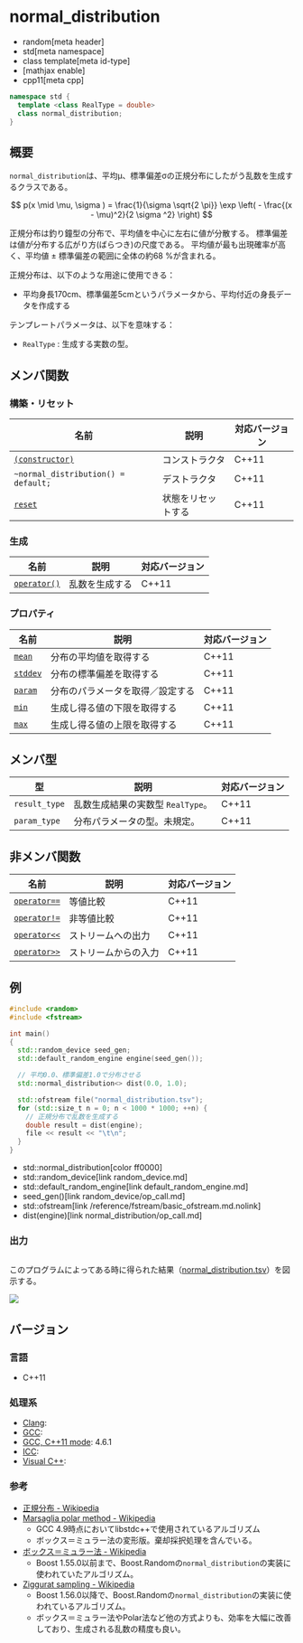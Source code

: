 # normal_distribution
* random[meta header]
* std[meta namespace]
* class template[meta id-type]
* [mathjax enable]
* cpp11[meta cpp]

```cpp
namespace std {
  template <class RealType = double>
  class normal_distribution;
}
```

## 概要
`normal_distribution`は、平均μ、標準偏差σの正規分布にしたがう乱数を生成するクラスである。

$$ p(x \mid \mu, \sigma ) = \frac{1}{\sigma \sqrt{2 \pi}} \exp \left( - \frac{(x - \mu)^2}{2 \sigma ^2} \right) $$

正規分布は釣り鐘型の分布で、平均値を中心に左右に値が分散する。
標準偏差は値が分布する広がり方(ばらつき)の尺度である。
平均値が最も出現確率が高く、平均値 ± 標準偏差の範囲に全体の約68 %が含まれる。

正規分布は、以下のような用途に使用できる：

- 平均身長170cm、標準偏差5cmというパラメータから、平均付近の身長データを作成する


テンプレートパラメータは、以下を意味する：

- `RealType` : 生成する実数の型。


## メンバ関数
### 構築・リセット

| 名前 | 説明 | 対応バージョン |
|-----------------------------------------------------------------|--------------------|-------|
| [`(constructor)`](normal_distribution/op_constructor.md)      | コンストラクタ     | C++11 |
| `~normal_distribution() = default;`                             | デストラクタ       | C++11 |
| [`reset`](normal_distribution/reset.md)                       | 状態をリセットする | C++11 |


### 生成

| 名前 | 説明 | 対応バージョン |
|--------------------------------------------------|----------------|-------|
| [`operator()`](normal_distribution/op_call.md) | 乱数を生成する | C++11 |


### プロパティ

| 名前 | 説明 | 対応バージョン |
|---------------------------------------------|----------------------------------|-------|
| [`mean`](normal_distribution/mean.md)     | 分布の平均値を取得する   | C++11 |
| [`stddev`](normal_distribution/stddev.md) | 分布の標準偏差を取得する | C++11 |
| [`param`](normal_distribution/param.md)   | 分布のパラメータを取得／設定する | C++11 |
| [`min`](normal_distribution/min.md)       | 生成し得る値の下限を取得する   | C++11 |
| [`max`](normal_distribution/max.md)       | 生成し得る値の上限を取得する   | C++11 |


## メンバ型

| 型 | 説明 | 対応バージョン |
|---------------|-------------------|-------|
| `result_type` | 乱数生成結果の実数型 `RealType`。 | C++11 |
| `param_type`  | 分布パラメータの型。未規定。 | C++11 |


## 非メンバ関数

| 名前 | 説明 | 対応バージョン |
|-------------------------------------------------------|----------------------|-------|
| [`operator==`](normal_distribution/op_equal.md)     | 等値比較             | C++11 |
| [`operator!=`](normal_distribution/op_not_equal.md) | 非等値比較           | C++11 |
| [`operator<<`](normal_distribution/op_ostream.md)   | ストリームへの出力   | C++11 |
| [`operator>>`](normal_distribution/op_istream.md)   | ストリームからの入力 | C++11 |


## 例
```cpp
#include <random>
#include <fstream>

int main()
{
  std::random_device seed_gen;
  std::default_random_engine engine(seed_gen());

  // 平均0.0、標準偏差1.0で分布させる
  std::normal_distribution<> dist(0.0, 1.0);

  std::ofstream file("normal_distribution.tsv");
  for (std::size_t n = 0; n < 1000 * 1000; ++n) {
    // 正規分布で乱数を生成する
    double result = dist(engine);
    file << result << "\t\n";
  }
}
```
* std::normal_distribution[color ff0000]
* std::random_device[link random_device.md]
* std::default_random_engine[link default_random_engine.md]
* seed_gen()[link random_device/op_call.md]
* std::ofstream[link /reference/fstream/basic_ofstream.md.nolink]
* dist(engine)[link normal_distribution/op_call.md]

### 出力
```
```

このプログラムによってある時に得られた結果（[normal_distribution.tsv](https://github.com/cpprefjp/image/raw/master/reference/random/normal_distribution/normal_distribution.tsv)）を図示する。

![](https://github.com/cpprefjp/image/raw/master/reference/random/normal_distribution/normal_distribution.png)

## バージョン
### 言語
- C++11

### 処理系
- [Clang](/implementation.md#clang):
- [GCC](/implementation.md#gcc):
- [GCC, C++11 mode](/implementation.md#gcc): 4.6.1
- [ICC](/implementation.md#icc):
- [Visual C++](/implementation.md#visual_cpp):

### 参考
- [正規分布 - Wikipedia](https://ja.wikipedia.org/wiki/%E6%AD%A3%E8%A6%8F%E5%88%86%E5%B8%83)
- [Marsaglia polar method - Wikipedia](https://en.wikipedia.org/wiki/Marsaglia_polar_method)
    - GCC 4.9時点においてlibstdc++で使用されているアルゴリズム
    - ボックス＝ミュラー法の変形版。棄却採択処理を含んでいる。
- [ボックス＝ミュラー法 - Wikipedia](https://ja.wikipedia.org/wiki/%E3%83%9C%E3%83%83%E3%82%AF%E3%82%B9%EF%BC%9D%E3%83%9F%E3%83%A5%E3%83%A9%E3%83%BC%E6%B3%95)
    - Boost 1.55.0以前まで、Boost.Randomの`normal_distribution`の実装に使われていたアルゴリズム。
- [Ziggurat sampling - Wikipedia](https://en.wikipedia.org/wiki/Ziggurat_algorithm)
    - Boost 1.56.0以降で、Boost.Randomの`normal_distribution`の実装に使われているアルゴリズム。
    - ボックス＝ミュラー法やPolar法など他の方式よりも、効率を大幅に改善しており、生成される乱数の精度も良い。

